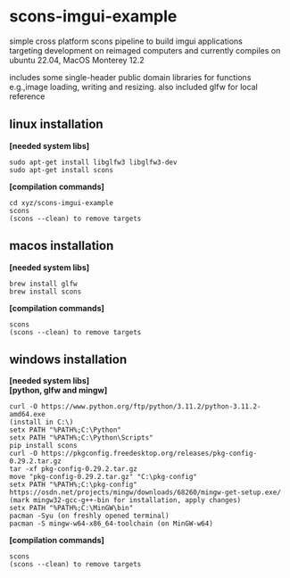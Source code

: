 # scons-imgui-example

simple cross platform scons pipeline to build imgui applications<br>
targeting development on reimaged computers and currently compiles on ubuntu 22.04, MacOS Monterey 12.2<br>

includes some single-header public domain libraries for functions e.g.,image loading, writing and resizing. also included glfw for local reference

## linux installation <br>

**[needed system libs]**<br>
```
sudo apt-get install libglfw3 libglfw3-dev
sudo apt-get install scons
```
**[compilation commands]**<br>
```
cd xyz/scons-imgui-example
scons
(scons --clean) to remove targets
```

## macos installation <br>

**[needed system libs]**<br>
```
brew install glfw
brew install scons
```
**[compilation commands]**<br>
```
scons
(scons --clean) to remove targets
```

## windows installation <br>

**[needed system libs]**<br>
**[python, glfw and mingw]**<br>
```
curl -O https://www.python.org/ftp/python/3.11.2/python-3.11.2-amd64.exe
(install in C:\)
setx PATH "%PATH%;C:\Python"
setx PATH "%PATH%;C:\Python\Scripts"
pip install scons
curl -O https://pkgconfig.freedesktop.org/releases/pkg-config-0.29.2.tar.gz
tar -xf pkg-config-0.29.2.tar.gz
move "pkg-config-0.29.2.tar.gz" "C:\pkg-config"
setx PATH "%PATH%;C:\pkg-config"
https://osdn.net/projects/mingw/downloads/68260/mingw-get-setup.exe/
(mark mingw32-gcc-g++-bin for installation, apply changes)
setx PATH "%PATH%;C:\MinGW\bin"
pacman -Syu (on freshly opened terminal)
pacman -S mingw-w64-x86_64-toolchain (on MinGW-w64)
```
**[compilation commands]**<br>
```
scons
(scons --clean) to remove targets
```